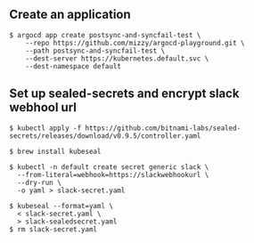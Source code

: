 ## Create an application

```
$ argocd app create postsync-and-syncfail-test \
    --repo https://github.com/mizzy/argocd-playground.git \
    --path postsync-and-syncfail-test \
    --dest-server https://kubernetes.default.svc \
    --dest-namespace default
```

## Set up sealed-secrets and encrypt slack webhool url

```
$ kubectl apply -f https://github.com/bitnami-labs/sealed-secrets/releases/download/v0.9.5/controller.yaml
```

```
$ brew install kubeseal
```

```
$ kubectl -n default create secret generic slack \
  --from-literal=webhook=https://slackwebhookurl \
  --dry-run \
  -o yaml > slack-secret.yaml
```

```
$ kubeseal --format=yaml \
  < slack-secret.yaml \
  > slack-sealedsecret.yaml
$ rm slack-secret.yaml
```
